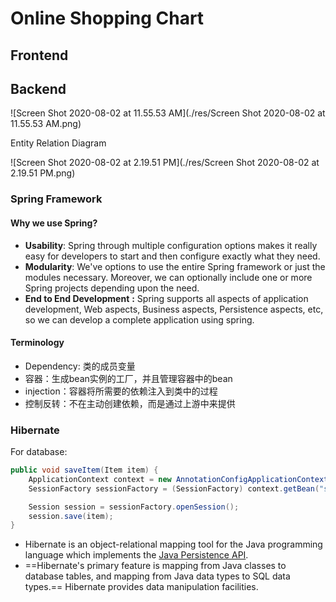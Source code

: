 # Online Shopping Chart

## Frontend

## Backend

![Screen Shot 2020-08-02 at 11.55.53 AM](./res/Screen Shot 2020-08-02 at 11.55.53 AM.png)



Entity Relation Diagram

![Screen Shot 2020-08-02 at 2.19.51 PM](./res/Screen Shot 2020-08-02 at 2.19.51 PM.png)







### Spring Framework

#### Why we use Spring?

* **Usability**: Spring through multiple configuration options makes it really easy for developers to start and then configure exactly what they need.
* **Modularity**: We've options to use the entire Spring framework or just the modules necessary. Moreover, we can optionally include one or more Spring projects depending upon the need.
* **End to End Development** **:** Spring supports all aspects of application development, Web aspects, Business aspects, Persistence aspects, etc, so we can develop a complete application using spring.

#### Terminology

* Dependency: 类的成员变量
* 容器：生成bean实例的工厂，并且管理容器中的bean
* injection：容器将所需要的依赖注入到类中的过程
* 控制反转：不在主动创建依赖，而是通过上游中来提供

### Hibernate

For database:

```java
public void saveItem(Item item) {
    ApplicationContext context = new AnnotationConfigApplicationContext(Config.class);
    SessionFactory sessionFactory = (SessionFactory) context.getBean("sessionFactory");

    Session session = sessionFactory.openSession();
    session.save(item);
}

```

* Hibernate is an object-relational mapping tool for the Java programming language which implements the [Java Persistence API](https://docs.google.com/document/d/1imOIt_MCy4QjNLCP2h62ozZTuNPT6LvC7vXkiljFFTc/edit#heading=h.c2s1s4332piw). 
* ==Hibernate's primary feature is mapping from Java classes to database tables, and mapping from Java data types to SQL data types.== Hibernate provides data manipulation facilities.



##### 